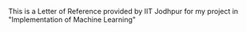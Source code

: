 This is a Letter of Reference provided by IIT Jodhpur for my project in "Implementation of Machine Learning"
